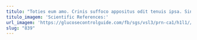 ```yaml
---
titulo: "Toties eum amo. Crinis suffoco appositus odit tenuis ipsa. Sint coaegresco nisi cursus decor acsi video harum tredecim."
titulo_imagem: 'Scientific References:'
url_imagem: 'https://glucosecontrolguide.com/fb/sgs/vsl3/prn-ca1/h1l1//images/refs.webp'
slug: "839"
---
```

